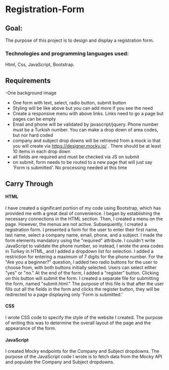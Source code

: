 # Registration-Form

## Goal:

The purpose of this project is to design and display a registration form.

### Technologies and programming languages ​​used:

Html, Css, JavaScript, Bootstrap.

## Requirements

-One background image
- One form with text, select, radio button, submit button
- Styling will be like above but you can add more if you see the need
- Create a responsive menu with above links. Links need to go a page but pages can be empty 
- Email and phone will be validated by javascript/jquery. Phone number must be a Turkish number. You can make a drop down of area codes, but nor hard coded
- company and subject drop downs will be retrieved from a mock io that you will create via https://designer.mocky.io/ . There should be at least 10 items in each drop down
- all fields are required and must be checked via JS on submit 
- on submit, form needs to be routed to a new page that will just say 'Form is submitted'. No processing needed at this time

## Carry Through

#### HTML
I have created a significant portion of my code using Bootstrap, which has provided me with a great deal of convenience. I
began by establishing the necessary connections in the HTML section. Then, I created a menu on the page. However, the menus 
are not active. Subsequently, I created a registration form. I presented a form for the user to enter their first name,
last name, select a company name, email, phone, and a subject. I made the form elements mandatory using the "required"
attribute. I couldn't write JavaScript to validate the phone number, so instead, I wrote the area codes in Turkey in HTML, 
and I added a dropdown list for selection. I added a restriction for entering a maximum of 7 digits for the phone number. 
For the "Are you a beginner?" question, I added two radio buttons for the user to choose from, with both buttons initially 
selected. Users can select either "yes" or "no." At the end of the form, I added a "register" button. Clicking on this 
button will submit the form. I created a separate file for submitting the form, named "submit.html." The purpose of this 
file is that after the user fills out all the fields in the form and clicks the register button, they will be redirected to
a page displaying only 'Form is submitted.'

#### CSS
I wrote CSS code to specify the style of the website I created. The purpose of writing this was to determine the overall 
layout of the page and the appearance of the form.

#### JavaScript
I created Mocky endpoints for the Company and Subject dropdowns. The purpose of the JavaScript code I wrote is to fetch 
data from the Mocky API and populate the Company and Subject dropdowns.
